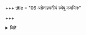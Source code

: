 +++
title = "06 अग्रेणाहवनीयं रथेषु कवचिनः"

+++

<details><summary>थिते</summary>

6. To the east of the Āhavanīya on the chariots the armoured (princes or sons of warriors) gird themselves.
</details>
